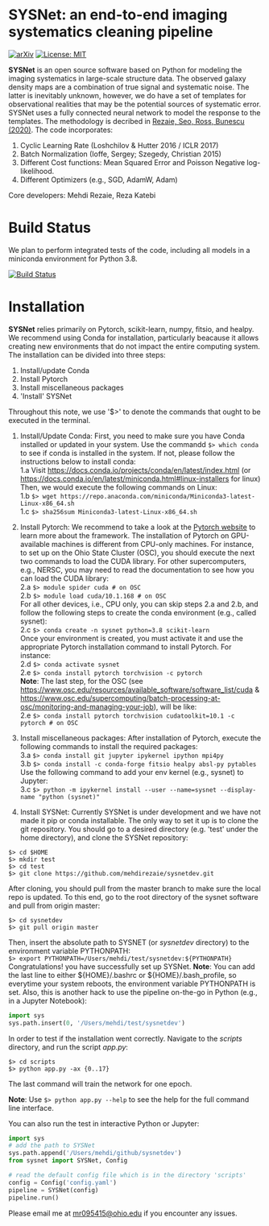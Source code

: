 SYSNet: an end-to-end imaging systematics cleaning pipeline
===========================================================

[![arXiv](https://img.shields.io/badge/arXiv-1907.11355-b31b1b.svg)](https://arxiv.org/pdf/1907.11355)
[![License: MIT](https://img.shields.io/badge/License-MIT-yellow.svg)](https://opensource.org/licenses/MIT)

**SYSNet** is an open source software based on Python for modeling the imaging systematics in large-scale structure data. The observed galaxy density maps are a combination of true signal and systematic noise. The latter is inevitably unknown, however, we do have a set of templates for observational realities that may be the potential sources of systematic error. SYSNet uses a fully connected neural network to model the response to the templates. The methodology is decribed in [Rezaie, Seo, Ross, Bunescu (2020)](https://doi.org/10.1093/mnras/staa1231). The code incorporates:

1. Cyclic Learning Rate (Loshchilov & Hutter 2016 / ICLR 2017)
2. Batch Normalization (Ioffe, Sergey; Szegedy, Christian 2015)
3. Different Cost functions: Mean Squared Error and Poisson Negative log-likelihood.
4. Different Optimizers (e.g., SGD, AdamW, Adam)

Core developers: Mehdi Rezaie, Reza Katebi

Build Status
============
We plan to perform integrated tests of the code, including all models in a miniconda environment for Python 3.8.

[![Build Status](https://travis-ci.org/mehdirezaie/sysnetdev.svg?branch=master)](https://travis-ci.org/mehdirezaie/sysnetdev)


Installation
============
**SYSNet** relies primarily on Pytorch, scikit-learn, numpy, fitsio, and healpy. We recommend using Conda for installation, particularly beacause it allows creating new environments that do not impact the entire computing system. The installation can be divided into three steps:
1. Install/update Conda 
2. Install Pytorch 
3. Install miscellaneous packages 
4. 'Install' SYSNet  

Throughout this note, we use '$>' to denote the commands that ought to be executed in the terminal.

1. Install/Update Conda: First, you need to make sure you have Conda installed or updated in your system. Use the commandd `$> which conda` to see if conda is installed in the system. If not, please follow the instructions below to install conda:  
1.a Visit https://docs.conda.io/projects/conda/en/latest/index.html (or https://docs.conda.io/en/latest/miniconda.html#linux-installers for linux)  
Then, we would execute the following commands on Linux:  
1.b `$> wget https://repo.anaconda.com/miniconda/Miniconda3-latest-Linux-x86_64.sh`  
1.c `$> sha256sum Miniconda3-latest-Linux-x86_64.sh`  



2. Install Pytorch: We recommend to take a look at the [Pytorch website](https://render.githubusercontent.com/view/pytorch.org) to learn more about the framework. The installation of Pytorch on GPU-available machines is different from CPU-only machines. For instance, to set up on the Ohio State Cluster (OSC), you should execute the next two commands to load the CUDA library. For other supercomputers, e.g., NERSC, you may need to read the documentation to see how you can load the CUDA library:  
2.a `$> module spider cuda # on OSC`  
2.b `$> module load cuda/10.1.168 # on OSC`  
For all other devices, i.e., CPU only, you can skip steps 2.a and 2.b, and follow the following steps to create the conda environment (e.g., called sysnet):  
2.c `$> conda create -n sysnet python=3.8 scikit-learn`  
Once your environment is created, you must activate it and use the appropriate Pytorch installation command to install Pytorch. For instance:  
2.d `$> conda activate sysnet`  
2.e `$> conda install pytorch torchvision -c pytorch`  
**Note**: The last step, for the OSC (see https://www.osc.edu/resources/available_software/software_list/cuda & https://www.osc.edu/supercomputing/batch-processing-at-osc/monitoring-and-managing-your-job), will be like:  
2.e `$> conda install pytorch torchvision cudatoolkit=10.1 -c pytorch # on OSC`

3. Install miscellaneous packages: After installation of Pytorch, execute the following commands to install the required packages:  
3.a `$> conda install git jupyter ipykernel ipython mpi4py`  
3.b `$> conda install -c conda-forge fitsio healpy absl-py pytables`  
Use the following command to add your env kernel (e.g., sysnet) to Jupyter:  
3.c `$> python -m ipykernel install --user --name=sysnet --display-name "python (sysnet)"`

4. Install SYSNet: Currently SYSNet is under development and we have not made it pip or conda installable. The only way to set it up is to clone the git repository. You should go to a desired directory (e.g. 'test' under the home directory), and clone the SYSNet repository:  
```
$> cd $HOME
$> mkdir test
$> cd test
$> git clone https://github.com/mehdirezaie/sysnetdev.git 
```
After cloning, you should pull from the master branch to make sure the local repo is updated. To this end, go to the root directory of the sysnet software and pull from origin master:  
```
$> cd sysnetdev
$> git pull origin master
```
Then, insert the absolute path to SYSNET (or _sysnetdev_ directory) to the environment variable PYTHONPATH:  
`$> export PYTHONPATH=/Users/mehdi/test/sysnetdev:${PYTHONPATH}`  
Congratulations! you have successfully set up SYSNet. **Note**: You can add the last line to either ${HOME}/.bashrc or ${HOME}/.bash_profile, so everytime your system reboots, the environment variable PYTHONPATH is set. Also, this is another hack to use the pipeline on-the-go in Python (e.g., in a Jupyter Notebook):  
```Python
import sys
sys.path.insert(0, '/Users/mehdi/test/sysnetdev')
```
In order to test if the installation went correctly. Navigate to the _scripts_ directory, and run the script _app.py_:  
```
$> cd scripts
$> python app.py -ax {0..17}
```
The last command will train the network for one epoch. 

**Note**: Use `$> python app.py --help` to see the help for the full command line interface.

You can also run the test in interactive Python or Jupyter:  
```Python
import sys 
# add the path to SYSNet
sys.path.append('/Users/mehdi/github/sysnetdev') 
from sysnet import SYSNet, Config

# read the default config file which is in the directory 'scripts'
config = Config('config.yaml')                   
pipeline = SYSNet(config)                        
pipeline.run()
```
Please email me at mr095415@ohio.edu if you encounter any issues.

